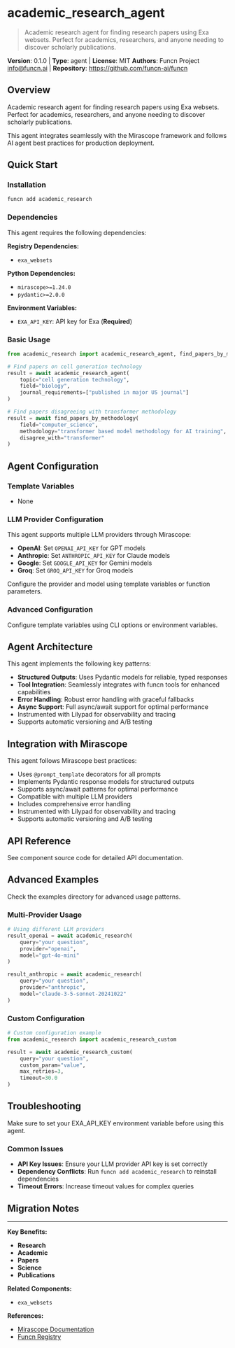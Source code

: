 # academic_research_agent

> Academic research agent for finding research papers using Exa websets. Perfect for academics, researchers, and anyone needing to discover scholarly publications.

**Version**: 0.1.0 | **Type**: agent | **License**: MIT
**Authors**: Funcn Project <info@funcn.ai> | **Repository**: https://github.com/funcn-ai/funcn

## Overview

Academic research agent for finding research papers using Exa websets. Perfect for academics, researchers, and anyone needing to discover scholarly publications.

This agent integrates seamlessly with the Mirascope framework and follows AI agent best practices for production deployment.

## Quick Start

### Installation

```bash
funcn add academic_research
```

### Dependencies

This agent requires the following dependencies:

**Registry Dependencies:**

- `exa_websets`

**Python Dependencies:**

- `mirascope>=1.24.0`
- `pydantic>=2.0.0`

**Environment Variables:**

- `EXA_API_KEY`: API key for Exa (**Required**)

### Basic Usage

```python
from academic_research import academic_research_agent, find_papers_by_methodology

# Find papers on cell generation technology
result = await academic_research_agent(
    topic="cell generation technology",
    field="biology",
    journal_requirements=["published in major US journal"]
)

# Find papers disagreeing with transformer methodology
result = await find_papers_by_methodology(
    field="computer_science",
    methodology="transformer based model methodology for AI training",
    disagree_with="transformer"
)
```

## Agent Configuration

### Template Variables

- None

### LLM Provider Configuration

This agent supports multiple LLM providers through Mirascope:

- **OpenAI**: Set `OPENAI_API_KEY` for GPT models
- **Anthropic**: Set `ANTHROPIC_API_KEY` for Claude models
- **Google**: Set `GOOGLE_API_KEY` for Gemini models
- **Groq**: Set `GROQ_API_KEY` for Groq models

Configure the provider and model using template variables or function parameters.

### Advanced Configuration

Configure template variables using CLI options or environment variables.

## Agent Architecture

This agent implements the following key patterns:

- **Structured Outputs**: Uses Pydantic models for reliable, typed responses
- **Tool Integration**: Seamlessly integrates with funcn tools for enhanced capabilities
- **Error Handling**: Robust error handling with graceful fallbacks
- **Async Support**: Full async/await support for optimal performance
- Instrumented with Lilypad for observability and tracing
- Supports automatic versioning and A/B testing

## Integration with Mirascope

This agent follows Mirascope best practices:

- Uses `@prompt_template` decorators for all prompts
- Implements Pydantic response models for structured outputs
- Supports async/await patterns for optimal performance
- Compatible with multiple LLM providers
- Includes comprehensive error handling
- Instrumented with Lilypad for observability and tracing
- Supports automatic versioning and A/B testing

## API Reference

See component source code for detailed API documentation.

## Advanced Examples

Check the examples directory for advanced usage patterns.

### Multi-Provider Usage

```python
# Using different LLM providers
result_openai = await academic_research(
    query="your question",
    provider="openai",
    model="gpt-4o-mini"
)

result_anthropic = await academic_research(
    query="your question",
    provider="anthropic",
    model="claude-3-5-sonnet-20241022"
)
```

### Custom Configuration

```python
# Custom configuration example
from academic_research import academic_research_custom

result = await academic_research_custom(
    query="your question",
    custom_param="value",
    max_retries=3,
    timeout=30.0
)
```

## Troubleshooting

Make sure to set your EXA_API_KEY environment variable before using this agent.

### Common Issues

- **API Key Issues**: Ensure your LLM provider API key is set correctly
- **Dependency Conflicts**: Run `funcn add academic_research` to reinstall dependencies
- **Timeout Errors**: Increase timeout values for complex queries

## Migration Notes

---

**Key Benefits:**

- **Research**
- **Academic**
- **Papers**
- **Science**
- **Publications**

**Related Components:**

- `exa_websets`

**References:**

- [Mirascope Documentation](https://mirascope.com)
- [Funcn Registry](https://github.com/funcn-ai/funcn)
